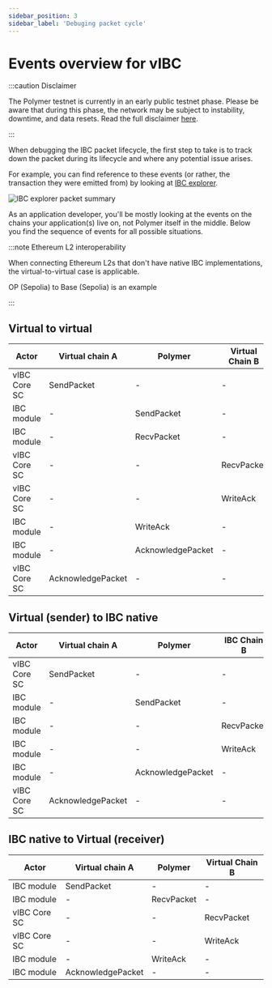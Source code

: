```yaml
---
sidebar_position: 3
sidebar_label: 'Debuging packet cycle'
---
```


# Events overview for vIBC

:::caution Disclaimer

The Polymer testnet is currently in an early public testnet phase. Please be aware that during this phase, the network may be subject to instability, downtime, and data resets. Read the full disclaimer [here](../disclaimer.md).

:::

When debugging the IBC packet lifecycle, the first step to take is to track down the packet during its lifecycle and where any potential issue arises.

For example, you can find reference to these events (or rather, the transaction they were emitted from) by looking at [IBC explorer](https://sepolia.polymer.zone/packets).

![IBC explorer packet summary](../../../static/img/event.png)

As an application developer, you'll be mostly looking at the events on the chains your application(s) live on, not Polymer itself in the middle. 
Below you find the sequence of events for all possible situations.

:::note Ethereum L2 interoperability

When connecting Ethereum L2s that don't have native IBC implementations, the virtual-to-virtual case is applicable.

OP (Sepolia) to Base (Sepolia) is an example

:::

## Virtual to virtual

| Actor         | Virtual chain A              | Polymer                  | Virtual Chain B              |
|---------------------|------------------------------|--------------------------|------------------------------|
| vIBC Core SC         | SendPacket            | -                        | -                            |
| IBC module         | -                            | SendPacket               | -                            |
| IBC module         | -                            | RecvPacket               | -                            |
| vIBC Core SC         | -                            | -                        | RecvPacket        |
| vIBC Core SC         | -                            | -                        | WriteAck              |
| IBC module         | -                            | WriteAck                 | -                            |
| IBC module         | -                            | AcknowledgePacket        | -                            |
| vIBC Core SC         | AcknowledgePacket | -                        | -                            |

## Virtual (sender) to IBC native

| Actor         | Virtual chain A              | Polymer                  | IBC Chain B              |
|---------------------|------------------------------|--------------------------|------------------------------|
| vIBC Core SC         | SendPacket            | -                        | -                            |
| IBC module         | -                            | SendPacket               | -                            |
| IBC module         | -                            | -               | RecvPacket                            |
| IBC module         | -                            | -                 | WriteAck                            |
| IBC module         | -                            | AcknowledgePacket        | -                            |
| vIBC Core SC         | AcknowledgePacket | -                        | -                            |

## IBC native to Virtual (receiver)

| Actor         | Virtual chain A              | Polymer                  | Virtual Chain B              |
|---------------------|------------------------------|--------------------------|------------------------------|
| IBC module         | SendPacket                            | -               | -                            |
| IBC module         | -                            | RecvPacket               | -                            |
| vIBC Core SC         | -                            | -                        | RecvPacket        |
| vIBC Core SC         | -                            | -                        | WriteAck              |
| IBC module         | -                            | WriteAck                 | -                            |
| IBC module         | AcknowledgePacket                            | -        | -                            |
